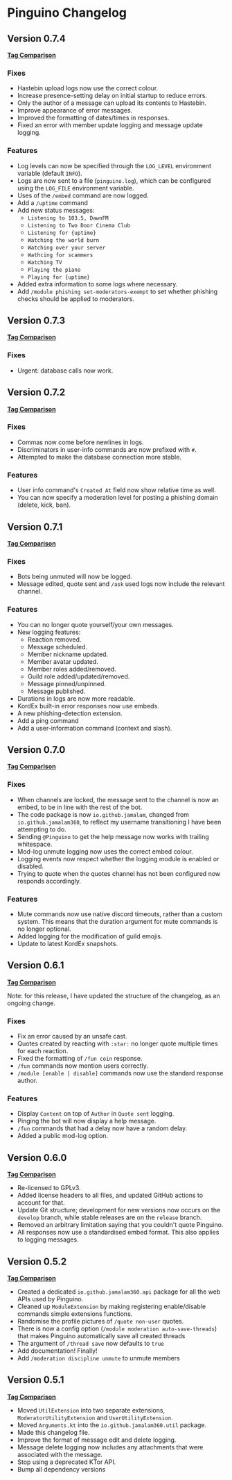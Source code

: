 # Pinguino Changelog

## Version 0.7.4

**[Tag Comparison](https://github.com/JamCoreDiscord/Pinguino/compare/v0.7.3...v0.7.4)**

### Fixes

- Hastebin upload logs now use the correct colour.
- Increase presence-setting delay on initial startup to reduce errors.
- Only the author of a message can upload its contents to Hastebin.
- Improve appearance of error messages.
- Improved the formatting of dates/times in responses.
- Fixed an error with member update logging and message update logging.

### Features

- Log levels can now be specified through the `LOG_LEVEL` environment variable (default `INFO`).
- Logs are now sent to a file (`pinguino.log`), which can be configured using the `LOG_FILE` environment variable.
- Uses of the `/embed` command are now logged.
- Add a `/uptime` command
- Add new status messages:
  - `Listening to 103.5, DawnFM`
  - `Listening to Two Door Cinema Club`
  - `Listening for {uptime}`
  - `Watching the world burn`
  - `Watching over your server`
  - `Wathcing for scammers`
  - `Watching TV`
  - `Playing the piano`
  - `Playing for {uptime}`
- Added extra information to some logs where necessary.
- Add `/module phishing set-moderators-exempt` to set whether phishing checks should be applied to moderators.

## Version 0.7.3

**[Tag Comparison](https://github.com/JamCoreDiscord/Pinguino/compare/v0.7.2...v0.7.3)**

### Fixes

- Urgent: database calls now work.

## Version 0.7.2

**[Tag Comparison](https://github.com/JamCoreDiscord/Pinguino/compare/v0.7.1...v0.7.2)**

### Fixes

- Commas now come before newlines in logs.
- Discriminators in user-info commands are now prefixed with `#`.
- Attempted to make the database connection more stable.

### Features

- User info command's `Created At` field now show relative time as well.
- You can now specify a moderation level for posting a phishing domain (delete, kick, ban).

## Version 0.7.1

**[Tag Comparison](https://github.com/JamCoreDiscord/Pinguino/compare/v0.7.0...v0.7.1)**

### Fixes

- Bots being unmuted will now be logged.
- Message edited, quote sent and `/ask` used logs now include the relevant channel.

### Features

- You can no longer quote yourself/your own messages.
- New logging features:
  - Reaction removed.
  - Message scheduled.
  - Member nickname updated.
  - Member avatar updated.
  - Member roles added/removed.
  - Guild role added/updated/removed.
  - Message pinned/unpinned.
  - Message published.
- Durations in logs are now more readable.
- KordEx built-in error responses now use embeds.
- A new phishing-detection extension.
- Add a ping command
- Add a user-information command (context and slash).

## Version 0.7.0

**[Tag Comparison](https://github.com/JamCoreDiscord/Pinguino/compare/v0.6.1...v0.7.0)**

### Fixes
- When channels are locked, the message sent to the channel is now an embed, to be in 
  line with the rest of the bot.
- The code package is now `io.github.jamalam`, changed from `io.github.jamalam360`, to
  reflect my username transitioning I have been attempting to do.
- Sending `@Pinguino` to get the help message now works with trailing whitespace.
- Mod-log unmute logging now uses the correct embed colour.
- Logging events now respect whether the logging module is enabled or disabled.
- Trying to quote when the quotes channel has not been configured now responds accordingly.
  
### Features

- Mute commands now use native discord timeouts, rather than a custom system. This means that
  the duration argument for mute commands is no longer optional.
- Added logging for the modification of guild emojis.
- Update to latest KordEx snapshots.

## Version 0.6.1

**[Tag Comparison](https://github.com/JamCoreDiscord/Pinguino/compare/v0.6.0...v0.6.1)**

Note: for this release, I have updated the structure of the changelog, as an ongoing change.

### Fixes
- Fix an error caused by an unsafe cast.
- Quotes created by reacting with `:star:` no longer quote multiple times for each reaction.
- Fixed the formatting of `/fun coin` response.
- `/fun` commands now mention users correctly.
- `/module [enable | disable]` commands now use the standard response author.

### Features
- Display `Content` on top of `Author` in `Quote sent` logging.
- Pinging the bot will now display a help message.
- `/fun` commands that had a delay now have a random delay.
- Added a public mod-log option.

## Version 0.6.0

**[Tag Comparison](https://github.com/JamCoreDiscord/Pinguino/compare/v0.5.2...v0.6.0)**

- Re-licensed to GPLv3.
- Added license headers to all files, and updated GitHub actions to account for that.
- Update Git structure; development for new versions now occurs on the `develop` branch, while
  stable releases are on the `release` branch.
- Removed an arbitrary limitation saying that you couldn't quote Pinguino.
- All responses now use a standardised embed format. This also applies to logging messages.

## Version 0.5.2

**[Tag Comparison](https://github.com/JamCoreDiscord/Pinguino/compare/v0.5.1...v0.5.2)**

- Created a dedicated `io.github.jamalam360.api` package for all the web APIs used by Pinguino.
- Cleaned up `ModuleExtension` by making registering enable/disable commands simple extensions functions.
- Randomise the profile pictures of `/quote non-user` quotes.
- There is now a config option (`/module moderation auto-save-threads`) that makes Pinguino automatically save all
  created threads
- The argument of `/thread save` now defaults to `true`
- Add documentation! Finally!
- Add `/moderation discipline unmute` to unmute members

## Version 0.5.1

**[Tag Comparison](https://github.com/JamCoreDiscord/Pinguino/compare/v0.5.0...v0.5.1)**

- Moved `UtilExtension` into two separate extensions, `ModeratorUtilityExtension` and
  `UserUtilityExtension`.
- Moved `Arguments.kt` into the `io.github.jamalam360.util` package.
- Made this changelog file.
- Improve the format of message edit and delete logging.
- Message delete logging now includes any attachments that were associated with the message.
- Stop using a deprecated KTor API.
- Bump all dependency versions